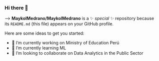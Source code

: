 ### Hi there 👋

--> **MaykolMedrano/MaykolMedrano** is a ✨ _special_ ✨ repository because its `README.md` (this file) appears on your GitHub profile.

Here are some ideas to get you started:

- 🔭 I’m currently working on Ministry of Education Perú
- 🌱 I’m currently learning ML
- 👯 I’m looking to collaborate on Data Analytics in the Public Sector 
